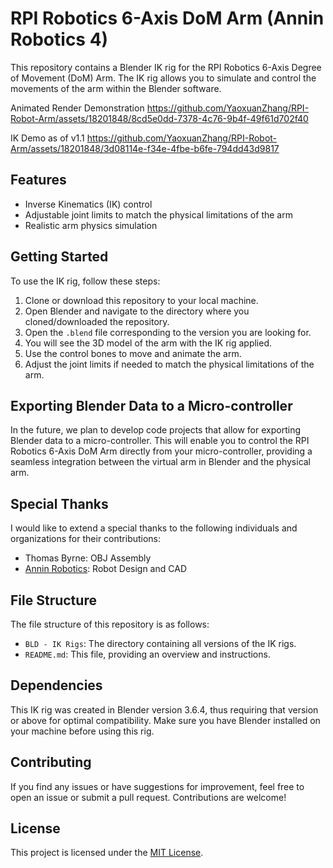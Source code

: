 # RPI Robotics 6-Axis DoM Arm (Annin Robotics 4)

This repository contains a Blender IK rig for the RPI Robotics 6-Axis Degree of Movement (DoM) Arm. The IK rig allows you to simulate and control the movements of the arm within the Blender software.

Animated Render Demonstration
https://github.com/YaoxuanZhang/RPI-Robot-Arm/assets/18201848/8cd5e0dd-7378-4c76-9b4f-49f61d702f40

IK Demo as of v1.1
https://github.com/YaoxuanZhang/RPI-Robot-Arm/assets/18201848/3d08114e-f34e-4fbe-b6fe-794dd43d9817

## Features

- Inverse Kinematics (IK) control
- Adjustable joint limits to match the physical limitations of the arm
- Realistic arm physics simulation

## Getting Started

To use the IK rig, follow these steps:

1. Clone or download this repository to your local machine.
2. Open Blender and navigate to the directory where you cloned/downloaded the repository.
3. Open the `.blend` file corresponding to the version you are looking for.
4. You will see the 3D model of the arm with the IK rig applied.
5. Use the control bones to move and animate the arm.
6. Adjust the joint limits if needed to match the physical limitations of the arm.

## Exporting Blender Data to a Micro-controller

In the future, we plan to develop code projects that allow for exporting Blender data to a micro-controller. This will enable you to control the RPI Robotics 6-Axis DoM Arm directly from your micro-controller, providing a seamless integration between the virtual arm in Blender and the physical arm.

## Special Thanks

I would like to extend a special thanks to the following individuals and organizations for their contributions:

- Thomas Byrne: OBJ Assembly
- [Annin Robotics](https://www.anninrobotics.com/): Robot Design and CAD

## File Structure

The file structure of this repository is as follows:

- `BLD - IK Rigs`: The directory containing all versions of the IK rigs.
- `README.md`: This file, providing an overview and instructions.

## Dependencies

This IK rig was created in Blender version 3.6.4, thus requiring that version or above for optimal compatibility. Make sure you have Blender installed on your machine before using this rig.

## Contributing

If you find any issues or have suggestions for improvement, feel free to open an issue or submit a pull request. Contributions are welcome!

## License

This project is licensed under the [MIT License](LICENSE).
